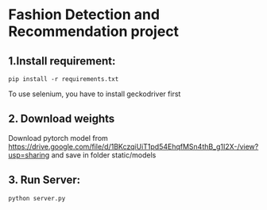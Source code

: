 # Fashion Detection and Recommendation project

## 1.Install requirement:
```
pip install -r requirements.txt
```
To use selenium, you have to install geckodriver first
## 2. Download weights
Download pytorch model from https://drive.google.com/file/d/1BKczqiUiT1pd54EhqfMSn4thB_g1I2X-/view?usp=sharing  and save in folder static/models
## 3. Run Server:
```
python server.py
```

